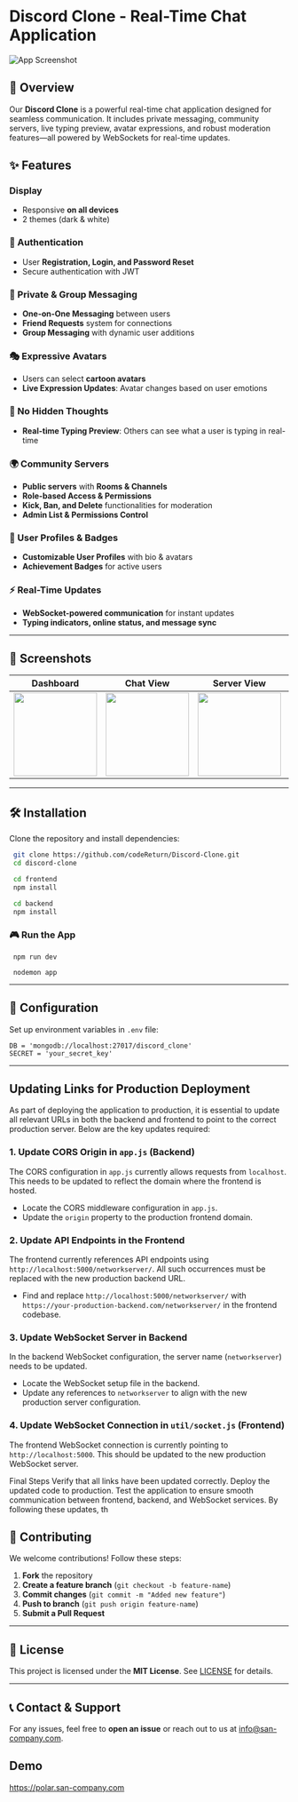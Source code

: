 # Discord Clone - Real-Time Chat Application

![App Screenshot](https://i.ibb.co/C5v6vqsC/screencapture-localhost-3000-2025-02-05-23-34-55.png)

## 🚀 Overview

Our **Discord Clone** is a powerful real-time chat application designed for seamless communication. It includes private messaging, community servers, live typing preview, avatar expressions, and robust moderation features—all powered by WebSockets for real-time updates.

## ✨ Features

### Display
- Responsive **on all devices**
- 2 themes (dark & white)

### 🔑 Authentication
- User **Registration, Login, and Password Reset**
- Secure authentication with JWT

### 💬 Private & Group Messaging
- **One-on-One Messaging** between users
- **Friend Requests** system for connections
- **Group Messaging** with dynamic user additions

### 🎭 Expressive Avatars
- Users can select **cartoon avatars**
- **Live Expression Updates**: Avatar changes based on user emotions

### 👀 No Hidden Thoughts
- **Real-time Typing Preview**: Others can see what a user is typing in real-time

### 🌍 Community Servers
- **Public servers** with **Rooms & Channels**
- **Role-based Access & Permissions**
- **Kick, Ban, and Delete** functionalities for moderation
- **Admin List & Permissions Control**

### 👤 User Profiles & Badges
- **Customizable User Profiles** with bio & avatars
- **Achievement Badges** for active users

### ⚡ Real-Time Updates
- **WebSocket-powered communication** for instant updates
- **Typing indicators, online status, and message sync**

---

## 📸 Screenshots

| Dashboard | Chat View | Server View | Contacts | Friend Requests | User Profile | Profile Settings |
|-----------|----------|-------------|----------|----------------|--------------|------------------|
| <img src="https://i.ibb.co/S7tWBFPm/screencapture-localhost-3000-2025-02-05-23-38-08.png" width="150"> | <img src="https://i.ibb.co/LDGW7sBz/screencapture-localhost-3000-2025-02-05-23-39-41.png" width="150"> | <img src="https://i.ibb.co/5dXnMNP/screencapture-localhost-3000-server-67a37baef5380581f4afd84c-2025-02-05-23-40-43.png" width="150"> | <img src="https://i.ibb.co/WNyjcvcM/screencapture-localhost-3000-2025-02-05-23-41-32.png" width="150"> | <img src="https://i.ibb.co/GQTFpthN/screencapture-localhost-3000-2025-02-05-23-43-05.png" width="150"> | <img src="https://i.ibb.co/j9wHY1X9/screencapture-localhost-3000-user-admin-2025-02-05-23-44-04.png" width="150"> | <img src="https://i.ibb.co/PGKq5V9B/screencapture-localhost-3000-2025-02-05-23-44-59.png" width="150"> |

---

## 🛠️ Installation

Clone the repository and install dependencies:

```sh
 git clone https://github.com/codeReturn/Discord-Clone.git
 cd discord-clone

 cd frontend
 npm install

 cd backend
 npm install
```

### 🎮 Run the App

```frontend
 npm run dev
```

```backend
 nodemon app
```

---

## 🔧 Configuration

Set up environment variables in `.env` file:

```env
DB = 'mongodb://localhost:27017/discord_clone'
SECRET = 'your_secret_key'
```

---

## Updating Links for Production Deployment

As part of deploying the application to production, it is essential to update all relevant URLs in both the backend and frontend to point to the correct production server. Below are the key updates required:

### 1. Update CORS Origin in `app.js` (Backend)
The CORS configuration in `app.js` currently allows requests from `localhost`. This needs to be updated to reflect the domain where the frontend is hosted.

- Locate the CORS middleware configuration in `app.js`.
- Update the `origin` property to the production frontend domain.

### 2. Update API Endpoints in the Frontend
The frontend currently references API endpoints using `http://localhost:5000/networkserver/`. All such occurrences must be replaced with the new production backend URL.

- Find and replace `http://localhost:5000/networkserver/` with `https://your-production-backend.com/networkserver/` in the frontend codebase.

### 3. Update WebSocket Server in Backend
In the backend WebSocket configuration, the server name (`networkserver`) needs to be updated.

- Locate the WebSocket setup file in the backend.
- Update any references to `networkserver` to align with the new production server configuration.

### 4. Update WebSocket Connection in `util/socket.js` (Frontend)
The frontend WebSocket connection is currently pointing to `http://localhost:5000`. This should be updated to the new production WebSocket server.

Final Steps
Verify that all links have been updated correctly.
Deploy the updated code to production.
Test the application to ensure smooth communication between frontend, backend, and WebSocket services.
By following these updates, th

## 🤝 Contributing

We welcome contributions! Follow these steps:

1. **Fork** the repository
2. **Create a feature branch** (`git checkout -b feature-name`)
3. **Commit changes** (`git commit -m "Added new feature"`)
4. **Push to branch** (`git push origin feature-name`)
5. **Submit a Pull Request**

---

## 📜 License

This project is licensed under the **MIT License**. See [LICENSE](LICENSE) for details.

---

## 📞 Contact & Support

For any issues, feel free to **open an issue** or reach out to us at [info@san-company.com](info@san-company.com).

## Demo

https://polar.san-company.com

